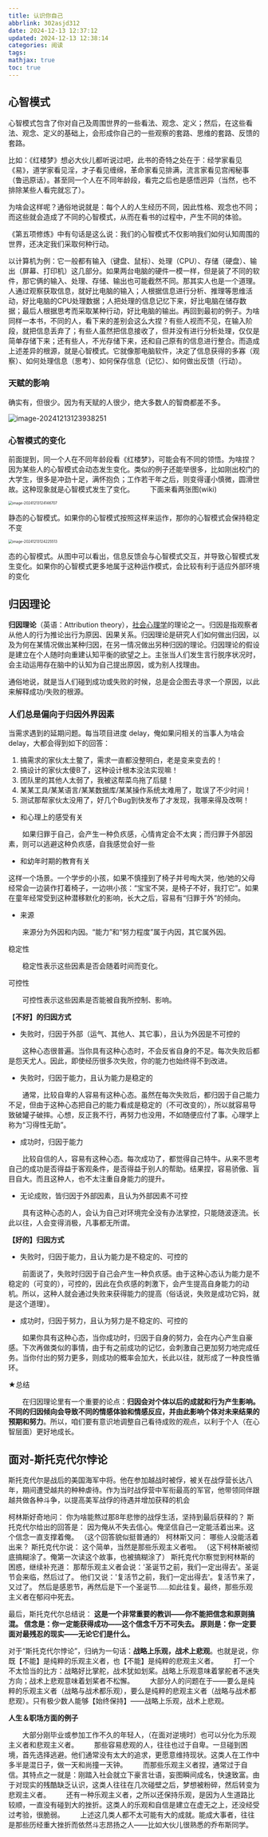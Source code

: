 ```yaml
---
title: 认识你自己
abbrlink: 302asjd312
date: 2024-12-13 12:37:12
updated: 2024-12-13 12:38:14
categories: 阅读
tags:
mathjax: true
toc: true
---
```

<meta name="referrer" content="no-referrer"/>

## 心智模式

心智模式包含了你对自己及周围世界的一些看法、观念、定义；然后，在这些看法、观念、定义的基础上，会形成你自己的一些观察的套路、思维的套路、反馈的套路。

比如：《红楼梦》想必大伙儿都听说过吧，此书的奇特之处在于：经学家看见《易》，道学家看见淫，才子看见缠绵，革命家看见排满，流言家看见宫闱秘事（鲁迅原话）。甚至同一个人在不同年龄段，看完之后也是感悟迥异（当然，也不排除某些人看完就忘了）。

为啥会这样呢？通俗地说就是：每个人的人生经历不同，因此性格、观念也不同；而这些就会造成了不同的心智模式，从而在看书的过程中，产生不同的体验。

《第五项修炼》中有句话是这么说：我们的心智模式不仅影响我们如何认知周围的世界，还决定我们采取何种行动。

以计算机为例：它一般都有输入（键盘、鼠标）、处理（CPU）、存储（硬盘）、输出（屏幕、打印机）这几部分。如果两台电脑的硬件一模一样，但是装了不同的软件，那它俩的输入、处理、存储、输出也可能截然不同。那其实人也是一个道理。人通过观察获取信息，就好比电脑的输入；人根据信息进行分析、推理等思维活动，好比电脑的CPU处理数据；人把处理的信息记忆下来，好比电脑在储存数据；最后人根据思考而采取某种行动，好比电脑的输出。再回到最初的例子。为啥同样一本书，不同的人，看下来的差别会这么大捏？有些人视而不见，在输入阶段，就把信息丢弃了；有些人虽然把信息接收了，但并没有进行分析处理，仅仅是简单存储下来；还有些人，不光存储下来，还和自己原有的信息进行整合。而造成上述差异的根源，就是心智模式。它就像那电脑软件，决定了信息获得的多寡（观察）、如何处理信息（思考）、如何保存信息（记忆）、如何做出反馈（行动）。

### 天赋的影响

确实有，但很少。因为有天赋的人很少，绝大多数人的智商都差不多。

![image-20241213123938251](https://img-blog.csdnimg.cn/direct/4e258fd68cb14304ae6985f42affbde2.png)

### 心智模式的变化

前面提到，同一个人在不同年龄段看《红楼梦》，可能会有不同的领悟。为啥捏？因为某些人的心智模式会动态发生变化。类似的例子还能举很多，比如刚出校门的大学生，很多是冲劲十足，满怀抱负；工作若干年之后，则变得谨小慎微，圆滑世故。这种现象就是心智模式发生了变化。
　　下面来看两张图(wiki)

<img src="https://img-blog.csdnimg.cn/direct/16ee4ad734894743bd5ad2e0ecc4e0fd.png" alt="image-20241213124146707" style="zoom:50%;" />

静态的心智模式。如果你的心智模式按照这样来运作，那你的心智模式会保持稳定不变

<img src="https://img-blog.csdnimg.cn/direct/0df8928b3bb04178ad298648c65a0308.png" alt="image-20241213124225513" style="zoom:50%;" />

态的心智模式。从图中可以看出，信息反馈会与心智模式交互，并导致心智模式发生变化。如果你的心智模式更多地属于这种运作模式，会比较有利于适应外部环境的变化

## 归因理论

**归因理论**（英语：Attribution theory），[社会心理学](https://zh.wikipedia.org/wiki/社会心理学)的理论之一。归因是指观察者从他人的行为推论出行为原因、因果关系。归因理论是研究人们如何做出归因，以及为何在某情况做出某种归因，在另一情况做出另种归因的理论。归因理论的假设是建立在个人随时向重建认知平衡的欲望之上。主张当人们发生言行脱序状况时，会主动运用存在脑中的认知为自己提出原因，或为别人找理由。

通俗地说，就是当人们碰到成功或失败的时候，总是会企图去寻求一个原因，以此来解释成功/失败的根源。

### 人们总是偏向于归因外界因素

当需求遇到的延期问题。每当项目进度 delay，俺如果问相关的当事人为啥会 delay，大都会得到如下的回答：

1. 搞需求的家伙太土鳖了，需求一直都没整明白，老是变来变去的！
2. 搞设计的家伙太傻B了，这种设计根本没法实现嘛！
3. 团队里的其他人太弱了，我被这帮菜鸟拖了后腿！
4. 某某工具/某某语言/某某数据库/某某操作系统太难用了，耽误了不少时间！
5. 测试那帮家伙太没用了，好几个Bug到快发布了才发现，我哪来得及改啊！

* 和心理上的感受有关

　　如果归罪于自己，会产生一种负疚感，心情肯定会不太爽；而归罪于外部因素，则可以逃避这种负疚感，自我感觉会好一些

* 和幼年时期的教育有关

这样一个场景。一个学步的小孩，如果不慎撞到了椅子并号啕大哭，他/她的父母经常会一边装作打着椅子，一边哄小孩：“宝宝不哭，是椅子不好，我打它”。如果在童年经常受到这种潜移默化的影响，长大之后，容易有“归罪于外”的倾向。

* 来源

　　来源分为外因和内因。“能力”和“努力程度”属于内因，其它属外因。

稳定性

　　稳定性表示这些因素是否会随着时间而变化。

可控性

　　可控性表示这些因素是否能被自我所控制、影响。



【**不好】的归因方式**

* 失败时，归因于外部（运气、其他人、其它事），且认为外因是不可控的

　　这种心态很普遍。当你具有这种心态时，不会反省自身的不足。每次失败后都是怨天尤人。因此，即使经历很多次失败，你的能力也始终得不到改进。

* 失败时，归因于能力，且认为能力是稳定的

　　通常，比较自卑的人容易有这种心态。虽然在每次失败后，都归因于自己能力不足，但由于这种心态把自己的能力看成是稳定的（不可改变的），所以就容易导致破罐子破摔。心想，反正我不行，再努力也没用，不如随便应付了事。心理学上称为“习得性无助”。

* 成功时，归因于能力

　　比较自信的人，容易有这种心态。每次成功了，都觉得自己特牛。从来不思考自己的成功是否得益于客观条件，是否得益于别人的帮助。结果捏，容易骄傲、盲目自大。而且这种人，也不太注重自身能力的提升。

* 无论成败，皆归因于外部因素，且认为外部因素不可控

　　具有这种心态的人，会认为自己对环境完全没有办法掌控，只能随波逐流。长此以往，人会变得消极，凡事都无所谓。

**【好的】归因方式**

* 失败时，归因于能力，且认为能力是不稳定的、可控的

　　前面说了，失败时归因于自己会产生一种负疚感。由于这种心态认为能力是不稳定的（可变的），可控的，因此在负疚感的刺激下，会产生提高自身能力的动机。所以，这种人就会通过失败来获得能力的提高（俗话说，失败是成功它妈，就是这个道理）。

* 成功时，归因于努力，且认为努力是不稳定的、可控的

　　如果你具有这种心态，当你成功时，归因于自身的努力，会在内心产生自豪感。下次再做类似的事情，由于有之前成功的记忆，会刺激自己更加努力地完成任务。当你付出的努力更多，则成功的概率会加大，长此以往，就形成了一种良性循环。

★总结

　　在归因理论里有一个重要的论点：**归因会对个体以后的成就和行为产生影响。不同的归因倾向会导致不同的情感体验和情感反应，并由此影响个体对未来结果的预期和努力**。所以，咱们要有意识地调整自己看待成败的观点，以利于个人（在心智层面）更好地成长。

## 面对-斯托克代尔悖论

斯托克代尔是战后的美国海军中将。他在参加越战时被俘，被关在战俘营长达八年，期间遭受越共的种种虐待。作为当时战俘营中军衔最高的军官，他带领同伴跟越共做各种斗争，以提高美军战俘的待遇并增加获释的机会

柯林斯好奇地问：
你为啥能熬过那8年悲惨的战俘生活，坚持到最后获释的？
斯托克代尔给出的回答是：
因为俺从不失去信心。俺坚信自己一定能活着出来。这个信念一直支撑着俺。
（这个回答貌似挺普通的）
柯林斯又问：
哪些人没能活着出来？
斯托克代尔说：
这个简单，当然是那些乐观主义者啦。
（这下柯林斯被彻底搞糊涂了。俺第一次读这个故事，也被搞糊涂了）
斯托克代尔察觉到柯林斯的困惑，继续补充道：
那帮乐观主义者会说：'圣诞节之前，我们一定出得去'。圣诞节会来临，然后过了。
他们又说：'复活节之前，我们一定出得去'。复活节来了，又过了。
然后是感恩节，再然后是下一个圣诞节......如此往复。最终，那些乐观主义者在郁闷中死去。

最后，斯托克代尔总结说：
**这是一个非常重要的教训——你不能把信念和原则搞混。
信念是：你一定能获得成功——这个信念千万不可失去。
原则是：你一定要面对最残忍的现实——无论它们是什么。**

对于“斯托克代尔悖论”，归纳为一句话：**战略上乐观，战术上悲观**。也就是说，你既【不能】是纯粹的乐观主义者，也【不能】是纯粹的悲观主义者。
　　打一个不太恰当的比方：战略好比掌舵，战术犹如划桨。战略上乐观意味着掌舵者不迷失方向；战术上悲观意味着划桨者不松懈。
　　大部分人的问题在于——要么是纯粹的乐观主义者（战略与战术都乐观），要么是纯粹的悲观主义者（战略与战术都悲观）。只有极少数人能够【始终保持】——战略上乐观，战术上悲观。

**人生＆职场方面的例子**

　　大部分刚毕业或参加工作不久的年轻人，（在面对逆境时）也可以分化为乐观主义者和悲观主义者。
　　那些容易悲观的人，往往也过于自卑。一旦碰到困境，首先选择逃避。他们通常没有太大的追求，更愿意维持现状。这类人在工作中多半是混日子，做一天和尚撞一天钟。
　　而那些乐观主义者捏，通常过于自信。其特点之一就是：刚踏入社会就立下豪言壮语，妄图瞬间成名，快速致富。由于对现实的残酷缺乏认识，这类人往往在几次碰壁之后，梦想被粉碎，然后转变为悲观主义者。
　　还有一种乐观主义者，之所以还保持乐观，是因为人生道路比较顺，一直没有碰到大的挫折。这类人的乐观和自信是建立在虚无之上，还没经受过考验，很脆弱。
　　上述这几类人都不太可能有大的成就。能成大事者，往往是那些历经重大挫折而依然斗志昂扬之人——比如大伙儿很熟悉的乔布斯同学。